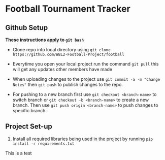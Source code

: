 # Football Tournament Tracker

## Github Setup
**These instructions apply to `git bash`**

* Clone repo into local directory using `git clone https://github.com/WBL2-Football-Project/football`

* Everytime you open your local project run the command `git pull` this will get any updates other members have made

* When uploading changes to the project use `git commit -a -m "Change Notes"` then `git push` to publish changes to the repo.

* For pushing to a new branch first use `git checkout <branch-name>` to switch branch or `git checkout -b <branch-name>` to create a new branch. Then use `git push origin <branch-name>` to push changes to specific branch.

## Project Set-up

1. Install all required libraries being used in the project by running `pip install -r requirements.txt`

This is a test